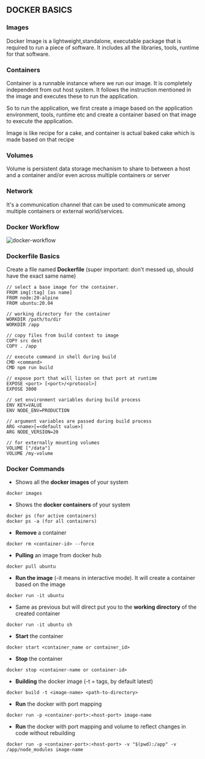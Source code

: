 ## DOCKER BASICS

### Images

Docker Image is a lightweight,standalone, executable package that is required to run a piece of software. It includes all the libraries, tools, runtime for that software.

### Containers

Container is a runnable instance where we run our image. It is completely independent from out host system. It follows the instruction mentioned in the image and executes these to run the application.

So to run the application, we first create a image based on the application environment, tools, runtime etc and create a container based on that image to execute the application.

Image is like recipe for a cake, and container is actual baked cake which is made based on that recipe

### Volumes

Volume is persistent data storage mechanism to share to between a host and a container and/or even across multiple containers or server

### Network

It's a communication channel that can be used to communicate among multiple containers or external world/services.

### Docker Workflow

![docker-workflow](https://pbs.twimg.com/media/F1aC3GaaQAAWazN.jpg:small)

### Dockerfile Basics

Create a file named **Dockerfile** (super important: don't messed up, should have the exact same name)

```
// select a base image for the container.
FROM img[:tag] [as name]
FROM node:20-alpine
FROM ubuntu:20.04

// working directory for the container
WORKDIR /path/to/dir
WORKDIR /app

// copy files from build context to image
COPY src dest
COPY . /app

// execute command in shell during build
CMD <command>
CMD npm run build

// expose port that will listen on that port at runtime
EXPOSE <port> [<port>/<protocol>]
EXPOSE 3000

// set environment variables during build process
ENV KEY=VALUE
ENV NODE_ENV=PRODUCTION

// argument variables are passed during build process
ARG <name>[=<default value>]
ARG NODE_VERSION=20

// for externally mounting volumes
VOLUME ["/data"]
VOLUME /my-volume

```

### Docker Commands

- Shows all the **docker images** of your system

```
docker images
```

- Shows the **docker containers** of your system

```
docker ps (for active containers)
docker ps -a (for all containers)
```

- **Remove** a container

```
docker rm <container-id> --force
```

- **Pulling** an image from docker hub

```
docker pull ubuntu
```

- **Run the image** (-it means in interactive mode). It will create a container based on the image

```
docker run -it ubuntu
```

- Same as previous but will direct put you to the **working directory** of the created container

```
docker run -it ubuntu sh
```

- **Start** the container

```
docker start <container_name or container_id>
```

- **Stop** the container

```
docker stop <container-name or container-id>
```

- **Building** the docker image (-t = tags, by default latest)

```
docker build -t <image-name> <path-to-directory>
```

- **Run** the docker with port mapping

```
docker run -p <container-port>:<host-port> image-name
```

- **Run** the docker with port mapping and volume to reflect changes in code without rebuilding

```
docker run -p <container-port>:<host-port> -v "$(pwd):/app" -v /app/node_modules image-name
```
